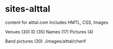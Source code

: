 # sites-alttal
content for alttal.com
Includes HMTL, CSS, Images

Venues (30)
ID (35)
Names (17)
Pictures (4)

Band pictures (30)
./images/alttal/cherif


